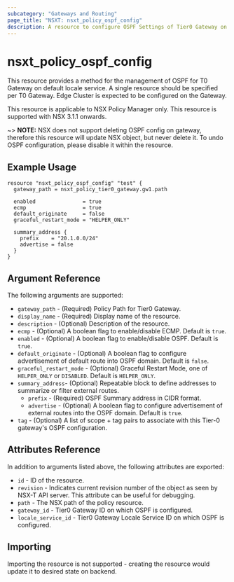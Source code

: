 ```yaml
---
subcategory: "Gateways and Routing"
page_title: "NSXT: nsxt_policy_ospf_config"
description: A resource to configure OSPF Settings of Tier0 Gateway on NSX Policy Manager.
---
```


# nsxt_policy_ospf_config

This resource provides a method for the management of OSPF for T0 Gateway on default locale service. A single resource should be specified per T0 Gateway. Edge Cluster is expected to be configured on the Gateway.

This resource is applicable to NSX Policy Manager only.
This resource is supported with NSX 3.1.1 onwards.

~> **NOTE:** NSX does not support deleting OSPF config on gateway, therefore this resource will update NSX object, but never delete it. To undo OSPF configuration, please disable it within the resource.

## Example Usage

```hcl
resource "nsxt_policy_ospf_config" "test" {
  gateway_path = nsxt_policy_tier0_gateway.gw1.path

  enabled               = true
  ecmp                  = true
  default_originate     = false
  graceful_restart_mode = "HELPER_ONLY"

  summary_address {
    prefix    = "20.1.0.0/24"
    advertise = false
  }
}
```

## Argument Reference

The following arguments are supported:

* `gateway_path` - (Required) Policy Path for Tier0 Gateway.
* `display_name` - (Required) Display name of the resource.
* `description` - (Optional) Description of the resource.
* `ecmp` - (Optional) A boolean flag to enable/disable ECMP. Default is `true`.
* `enabled` - (Optional) A boolean flag to enable/disable OSPF. Default is `true`.
* `default_originate` - (Optional) A boolean flag to configure advertisement of default route into OSPF domain. Default is `false`.
* `graceful_restart_mode` - (Optional) Graceful Restart Mode, one of `HELPER_ONLY` or `DISABLED`. Default is `HELPER_ONLY`.
* `summary_address`- (Optional) Repeatable block to define addresses to summarize or filter external routes.
    * `prefix` - (Required) OSPF Summary address in CIDR format.
    * `advertise` - (Optional) A boolean flag to configure advertisement of external routes into the OSPF domain. Default is `true`.
* `tag` - (Optional) A list of scope + tag pairs to associate with this Tier-0 gateway's OSPF configuration.

## Attributes Reference

In addition to arguments listed above, the following attributes are exported:

* `id` - ID of the resource.
* `revision` - Indicates current revision number of the object as seen by NSX-T API server. This attribute can be useful for debugging.
* `path` - The NSX path of the policy resource.
* `gateway_id` - Tier0 Gateway ID on which OSPF is configured.
* `locale_service_id` - Tier0 Gateway Locale Service ID on which OSPF is configured.

## Importing

Importing the resource is not supported - creating the resource would update it to desired state on backend.
